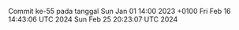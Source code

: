 Commit ke-55 pada tanggal Sun Jan 01 14:00 2023 +0100
Fri Feb 16 14:43:06 UTC 2024
Sun Feb 25 20:23:07 UTC 2024
